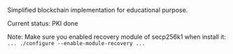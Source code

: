 
Simplified blockchain implementation for educational purpose.

Current status:
	PKI done

Note:
	Make sure you enabled recovery module of secp256k1 when install it:
	```
	...
	./configure --enable-module-recovery
	...
	```
